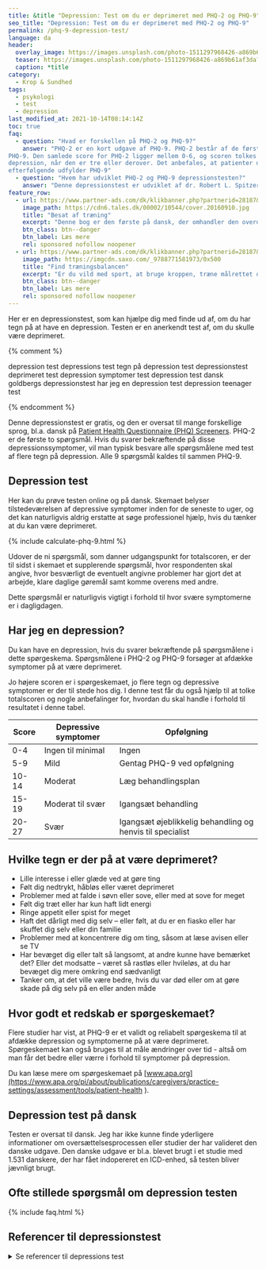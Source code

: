 ```yaml
---
title: &title "Depression: Test om du er deprimeret med PHQ-2 og PHQ-9"
seo_title: "Depression: Test om du er deprimeret med PHQ-2 og PHQ-9"
permalink: /phq-9-depression-test/
language: da
header:
  overlay_image: https://images.unsplash.com/photo-1511297968426-a869b61af3da?ixid=MnwxMjA3fDB8MHxwaG90by1wYWdlfHx8fGVufDB8fHx8&ixlib=rb-1.2.1&auto=format&fit=crop&w=1900&q=5
  teaser: https://images.unsplash.com/photo-1511297968426-a869b61af3da?ixid=MnwxMjA3fDB8MHxwaG90by1wYWdlfHx8fGVufDB8fHx8&ixlib=rb-1.2.1&auto=format&fit=crop&w=400&q=5
  caption: *title
category:
  - Krop & Sundhed
tags:
  - psykologi
  - test
  - depression
last_modified_at: 2021-10-14T08:14:14Z
toc: true
faq:
  - question: "Hvad er forskellen på PHQ-2 og PHQ-9?"
    answer: "PHQ-2 er en kort udgave af PHQ-9. PHQ-2 består af de første to spørgsmål i
PHQ-9. Den samlede score for PHQ-2 ligger mellem 0-6, og scoren tolkes som positiv for
depression, når den er tre eller derover. Det anbefales, at patienter der får en positiv score
efterfølgende udfylder PHQ-9"
  - question: "Hvem har udviklet PHQ-2 og PHQ-9 depressionstesten?"
    answer: "Denne depressionstest er udviklet af dr. Robert L. Spitzer, dr. Janet B.W. Williams, dr. Kurt Kroenke og kolleger med et uddannelseslegat fra Pfizer Inc."
feature_row:
  - url: https://www.partner-ads.com/dk/klikbanner.php?partnerid=28187&bannerid=55158&htmlurl=https://tales.dk/besat-af-traening-naar-sund-motion-bliver-til-skadelig-afhaengighed_mia-beck-lichtenstein_9788777068515
    image_path: https://cdn6.tales.dk/00002/10544/cover.20160910.jpg
    title: "Besat af træning"
    excerpt: "Denne bog er den første på dansk, der omhandler den overdrevne og ekstreme træningsiver, som i nogle tilfælde kan udvikle sig til en negativ afhængighedstilstand. Bogen er skrevet af Mia Beck Lichtenstein."
    btn_class: btn--danger
    btn_label: Læs mere
    rel: sponsored nofollow noopener
  - url: https://www.partner-ads.com/dk/klikbanner.php?partnerid=28187&bannerid=43264&htmlurl=https://www.saxo.com/dk/find-traeningsbalancen_mia-beck-lichtenstein_epub_9788771581973
    image_path: https://imgcdn.saxo.com/_9788771581973/0x500
    title: "Find træningsbalancen"
    excerpt: "Er du vild med sport, at bruge kroppen, træne målrettet og konkurrere? Giver motion og idræt dig glæde og energi? Men sker det også at træningen styrer dit liv? Eller at du træner , selvom du har smerter og ved, at du burde lade være?"
    btn_class: btn--danger
    btn_label: Læs mere
    rel: sponsored nofollow noopener
---
```


Her er en depressionstest, som kan hjælpe dig med finde ud af, om du har tegn på at have en depression. Testen er en anerkendt test af, om du skulle være deprimeret.

{% comment %}

depression test
depressions test
tegn på depression test
depressionstest
deprimeret test
depression symptomer test
depression test dansk
goldbergs depressionstest
har jeg en depression test
depression teenager test

{% endcomment %}

Denne depressionstest er gratis, og den er oversat til mange forskellige sprog, bl.a. dansk på [Patient Health Questionnaire (PHQ) Screeners](https://www.phqscreeners.com/select-screener). PHQ-2 er de første to spørgsmål. Hvis du svarer bekræftende på disse depressionssymptomer, vil man typisk besvare alle spørgsmålene med test af flere tegn på depression. Alle 9 spørgsmål kaldes til sammen PHQ-9.

## Depression test

Her kan du prøve testen online og på dansk. Skemaet belyser tilstedeværelsen af depressive symptomer inden for de seneste to uger, og det kan naturligvis aldrig erstatte at søge professionel hjælp, hvis du tænker at du kan være deprimeret.

{% include calculate-phq-9.html %}

Udover de ni spørgsmål, som danner udgangspunkt for totalscoren, er der til sidst i skemaet et
supplerende spørgsmål, hvor respondenten skal angive, hvor besværligt de eventuelt angivne
problemer har gjort det at arbejde, klare daglige gøremål samt komme overens med andre.

Dette spørgsmål er naturligvis vigtigt i forhold til hvor svære symptomerne er i dagligdagen.

## Har jeg en depression?

Du kan have en depression, hvis du svarer bekræftende på spørgsmålene i dette spørgeskema. Spørgsmålene i PHQ-2 og PHQ-9 forsøger at afdække symptomer på at være deprimeret.

Jo højere scoren er i spørgeskemaet, jo flere tegn og depressive symptomer er der til stede hos dig. I denne test får du også hjælp til at tolke totalscoren og nogle anbefalinger for, hvordan du skal handle i forhold til resultatet i denne tabel.

| Score | Depressive symptomer | Opfølgning |
|-|-|-|
| 0-4 | Ingen til minimal | Ingen |
| 5-9 | Mild | Gentag PHQ-9 ved opfølgning |
| 10-14 | Moderat | Læg behandlingsplan |
| 15-19 | Moderat til svær | Igangsæt behandling |
| 20-27 | Svær | Igangsæt øjeblikkelig behandling og henvis til specialist |

## Hvilke tegn er der på at være deprimeret?

- Lille interesse i eller glæde ved at gøre ting
- Følt dig nedtrykt, håbløs eller været deprimeret
- Problemer med at falde i søvn eller sove, eller med at sove for meget
- Følt dig træt eller har kun haft lidt energi
- Ringe appetit eller spist for meget
- Haft det dårligt med dig selv – eller følt, at du er en fiasko eller har skuffet dig selv eller din familie
- Problemer med at koncentrere dig om ting, såsom at læse avisen eller se TV
- Har bevæget dig eller talt så langsomt, at andre kunne have bemærket det? Eller det modsatte – været så rastløs eller hvileløs, at du har bevæget dig mere omkring end sædvanligt
- Tanker om, at det ville være bedre, hvis du var død eller om at gøre skade på dig selv på en eller anden måde

## Hvor godt et redskab er spørgeskemaet?

Flere studier har vist, at PHQ-9 er et validt og reliabelt spørgeskema til at afdække depression og symptomerne på at være deprimeret. Spørgeskemaet kan også bruges til at måle ændringer over tid - altså om man får det bedre eller værre i forhold til symptomer på depression.

Du kan læse mere om spørgeskemaet på [www.apa.org](https://www.apa.org/pi/about/publications/caregivers/practice-settings/assessment/tools/patient-health
).

## Depression test på dansk

Testen er oversat til dansk. Jeg har ikke kunne finde yderligere informationer om oversættelsesprocessen eller studier der har valideret den danske udgave. Den danske udgave er bl.a. blevet brugt i et studie med 1.531 danskere, der har fået indopereret en ICD-enhed, så testen bliver jævnligt brugt.

## Ofte stillede spørgsmål om depression testen

{% include faq.html %}

## Referencer til depressionstest

<details markdown="1">
  <summary>Se referencer til depressions test</summary>

- Badr, H., Federman, A. D., Wolf, M., Revenson, T. A., & Wisnivesky, J. P. (2016). Depression in individuals with chronic obstructive pulmonary disease and their informal caregivers. Aging & Mental Health, 21(9), 975-982, doi: 10.1080/13607863.2016.1186153
- Gilbody, S., Richards, D., Brealey, S., & Hewitt, C. (2007). Screening for depression in medical settings with the Patient Health Questionnaire (PHQ): A diagnostic meta-analysis. Journal of General Internal Medicine, 22(11), 1596-1602. 10.1007/s11606-007-0333-y
- Kroenke K, Spitzer R L, Williams J B (2001). The PHQ-9: validity of a brief depression severity measure. Journal of General Internal Medicine, 16(9): 606-613.
- Kroenke, K. & Spitzer, R.L. (2002). The PHQ-9: A new depression and diagnostic severity measure. Psychiatric Annals, 32, 509-521.

</details>
